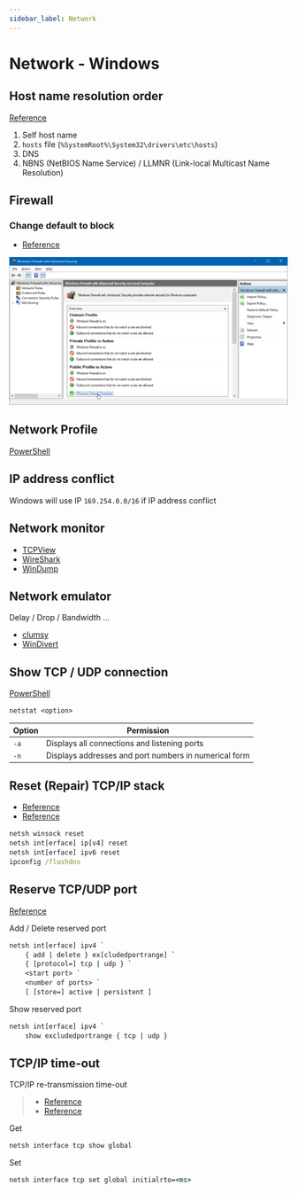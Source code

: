 ```yaml
---
sidebar_label: Network
---
```


# Network - Windows

## Host name resolution order

[Reference](https://support.microsoft.com/en-au/help/172218/microsoft-tcp-ip-host-name-resolution-order)

1. Self host name
2. `hosts` file (`%SystemRoot%\System32\drivers\etc\hosts`)
3. DNS
4. NBNS (NetBIOS Name Service) / LLMNR (Link-local Multicast Name Resolution)

## Firewall

### Change default to block

- [Reference](https://www.howtogeek.com/112564/how-to-create-advanced-firewall-rules-in-the-windows-firewall/)

![Windows Firewall](img/windows-firewall.png)

## Network Profile

[PowerShell](PowerShell/Network.md#network-profile)

## IP address conflict

Windows will use IP `169.254.0.0/16` if IP address conflict

## Network monitor

- [TCPView](https://docs.microsoft.com/en-us/sysinternals/downloads/tcpview)
- [WireShark](https://www.wireshark.org/)
- [WinDump](https://www.winpcap.org/windump/)

## Network emulator

Delay / Drop / Bandwidth ...

- [clumsy](https://github.com/jagt/clumsy)
- [WinDivert](https://github.com/basil00/Divert)

## Show TCP / UDP connection

[PowerShell](PowerShell/Network.md#show-tcp-listening-port)

```cmd
netstat <option>
```

| Option | Permission |
| - | - |
| `-a` | Displays all connections and listening ports |
| `-n` | Displays addresses and port numbers in numerical form |

## Reset (Repair) TCP/IP stack

- [Reference](https://support.microsoft.com/en-us/help/299357/how-to-reset-tcp-ip-by-using-the-netshell-utility)
- [Reference](https://support.microsoft.com/en-us/help/10741/windows-fix-network-connection-issues)

```cmd
netsh winsock reset
netsh int[erface] ip[v4] reset
netsh int[erface] ipv6 reset
ipconfig /flushdns
```

## Reserve TCP/UDP port

[Reference](https://support.microsoft.com/en-us/help/2665809/you-cannot-exclude-ports-by-using-the-reservedports-registry-key-in-wi)

Add / Delete reserved port

```cmd
netsh int[erface] ipv4 `
    { add | delete } ex[cludedportrange] `
    { [protocol=] tcp | udp } `
    <start port> `
    <number of ports> `
    [ [store=] active | persistent ]
```

Show reserved port

```cmd
netsh int[erface] ipv4 `
    show excludedportrange { tcp | udp }
```

## TCP/IP time-out

TCP/IP re-transmission time-out

> - [Reference](https://support.microsoft.com/en-us/topic/how-to-modify-the-tcp-ip-maximum-retransmission-time-out-7ae0982a-4963-fa7e-ee79-ff6d0da73db8)
> - [Reference](https://support.microsoft.com/en-us/topic/you-cannot-customize-some-tcp-configurations-by-using-the-netsh-command-in-windows-server-2008-r2-c1feebea-82a8-cb05-83c7-46ffb5fd9cec)

Get

```cmd
netsh interface tcp show global
```

Set

```cmd
netsh interface tcp set global initialrto=<ms>
```
